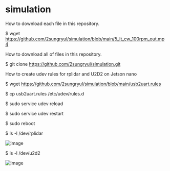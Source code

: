 # simulation

How to download each file in this repository.

$ wget https://github.com/2sungryul/simulation/blob/main/5_lt_cw_100rpm_out.mp4

How to download all of files in this repository.

$ git clone https://github.com/2sungryul/simulation.git

How to create udev rules for rplidar and U2D2 on Jetson nano

$ wget https://github.com/2sungryul/simulation/blob/main/usb2uart.rules

$ cp usb2uart.rules /etc/udev/rules.d

$ sudo service udev reload

$ sudo service udev restart

$ sudo reboot

$ ls -l /dev/rplidar

![image](https://github.com/2sungryul/simulation/assets/67367753/e7b3d3a6-798b-4614-bf43-a63a0d0acb5f)

$ ls -l /dev/u2d2

![image](https://github.com/2sungryul/simulation/assets/67367753/c5de696c-532a-4518-8632-a345c956452c)
